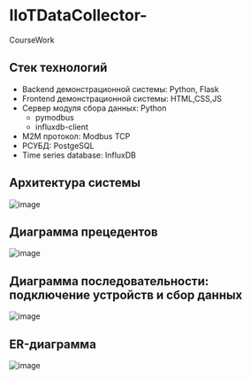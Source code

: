 # IIoTDataCollector-
CourseWork 
## Стек технологий
* Backend демонстрационной системы: Python, Flask  
* Frontend демонстрационной системы: HTML,CSS,JS
* Сервер модуля сбора данных: Python
    + pymodbus 
    + influxdb-client 
* M2M протокол: Modbus TCP
* РСУБД: PostgeSQL
* Time series database: InfluxDB 
## Архитектура системы 
![image](https://github.com/ZakharMolchanov/IIoTDataCollector-/assets/92994381/556a8215-80ea-4590-98e6-b96a3fae90f0)
## Диаграмма прецедентов
![image](https://github.com/ZakharMolchanov/IIoTDataCollector-/assets/92994381/d715716e-2c66-4b62-97d5-5e20c24ced9f)
## Диаграмма последовательности: подключение устройств и сбор данных 
![image](https://github.com/ZakharMolchanov/IIoTDataCollector-/assets/92994381/1d9451b3-23d8-4010-b14c-8c91ae74d7f0)

## ER-диаграмма
![image](https://github.com/ZakharMolchanov/IIoTDataCollector-/assets/92994381/034afc5b-71f9-41d0-89aa-08da5144ee52)


